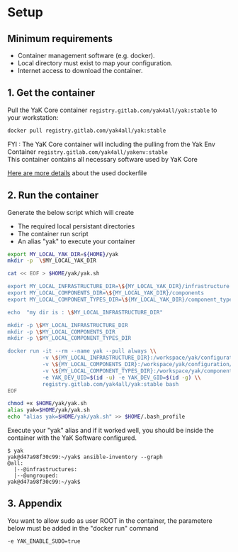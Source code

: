 # Setup

## Minimum requirements

- Container management software (e.g. docker).
- Local directory must exist to map your configuration.
- Internet access to download the container.

## 1. Get the container

Pull the YaK Core container `registry.gitlab.com/yak4all/yak:stable` to your workstation:

```bash
docker pull registry.gitlab.com/yak4all/yak:stable
```

FYI : The YaK Core container will including the pulling from the Yak Env Container `registry.gitlab.com/yak4all/yakenv:stable` <br>
This container contains all necessary software used by YaK Core <br>

[Here are more details](https://gitlab.com/yak4all/yakenv/-/blob/main/Dockerfile) about the used dockerfile

## 2. Run the container

Generate the below script which will create   
 - The required local persistant directories 
 - The container run script 
 - An alias "yak" to execute your container

```bash
export MY_LOCAL_YAK_DIR=${HOME}/yak 
mkdir -p  \$MY_LOCAL_YAK_DIR

cat << EOF > $HOME/yak/yak.sh

export MY_LOCAL_INFRASTRUCTURE_DIR=\${MY_LOCAL_YAK_DIR}/infrastructure
export MY_LOCAL_COMPONENTS_DIR=\${MY_LOCAL_YAK_DIR}/components
export MY_LOCAL_COMPONENT_TYPES_DIR=\${MY_LOCAL_YAK_DIR}/component_types

echo  "my dir is : \$MY_LOCAL_INFRASTRUCTURE_DIR"

mkdir -p \$MY_LOCAL_INFRASTRUCTURE_DIR
mkdir -p \$MY_LOCAL_COMPONENTS_DIR
mkdir -p \$MY_LOCAL_COMPONENT_TYPES_DIR

docker run -it --rm --name yak --pull always \\
           -v \${MY_LOCAL_INFRASTRUCTURE_DIR}:/workspace/yak/configuration/infrastructure \\
           -v \${MY_LOCAL_COMPONENTS_DIR}:/workspace/yak/configuration/components \\
           -v \${MY_LOCAL_COMPONENT_TYPES_DIR}:/workspace/yak/component_types \\
           -e YAK_DEV_UID=$(id -u) -e YAK_DEV_GID=$(id -g) \\
           registry.gitlab.com/yak4all/yak:stable bash
EOF

chmod +x $HOME/yak/yak.sh
alias yak=$HOME/yak/yak.sh
echo "alias yak=$HOME/yak/yak.sh" >> $HOME/.bash_profile
```

Execute your "yak" alias and if it worked well, you should be inside the container with the YaK Software configured.
```
$ yak 
yak@d47a98f30c99:~/yak$ ansible-inventory --graph
@all:
  |--@infrastructures:
  |--@ungrouped:
yak@d47a98f30c99:~/yak$ 
```

## 3. Appendix

You want to allow sudo as user ROOT in the container, the parametere below must be added in the "docker run" command

```
-e YAK_ENABLE_SUDO=true
```

